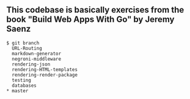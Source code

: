 ## This codebase is basically exercises from the book "Build Web Apps With Go" by Jeremy Saenz


```
$ git branch
  URL-Routing
  markdown-generator
  negroni-middleware
  rendering-json
  rendering-HTML-templates
  rendering-render-package
  testing
  databases
* master
```